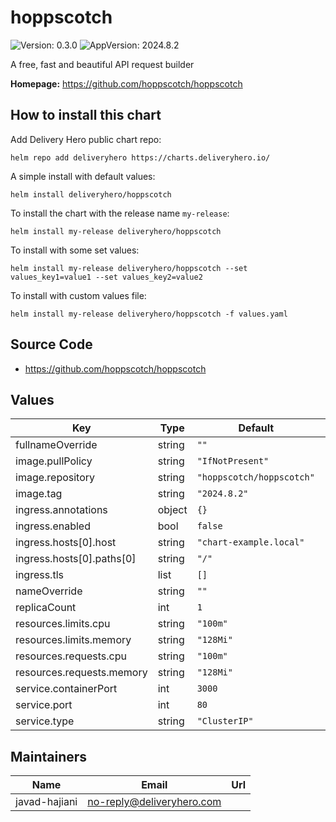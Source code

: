 # hoppscotch

![Version: 0.3.0](https://img.shields.io/badge/Version-0.3.0-informational?style=flat-square) ![AppVersion: 2024.8.2](https://img.shields.io/badge/AppVersion-2024.8.2-informational?style=flat-square)

A free, fast and beautiful API request builder

**Homepage:** <https://github.com/hoppscotch/hoppscotch>

## How to install this chart

Add Delivery Hero public chart repo:

```console
helm repo add deliveryhero https://charts.deliveryhero.io/
```

A simple install with default values:

```console
helm install deliveryhero/hoppscotch
```

To install the chart with the release name `my-release`:

```console
helm install my-release deliveryhero/hoppscotch
```

To install with some set values:

```console
helm install my-release deliveryhero/hoppscotch --set values_key1=value1 --set values_key2=value2
```

To install with custom values file:

```console
helm install my-release deliveryhero/hoppscotch -f values.yaml
```

## Source Code

* <https://github.com/hoppscotch/hoppscotch>

## Values

| Key | Type | Default | Description |
|-----|------|---------|-------------|
| fullnameOverride | string | `""` |  |
| image.pullPolicy | string | `"IfNotPresent"` |  |
| image.repository | string | `"hoppscotch/hoppscotch"` |  |
| image.tag | string | `"2024.8.2"` |  |
| ingress.annotations | object | `{}` |  |
| ingress.enabled | bool | `false` |  |
| ingress.hosts[0].host | string | `"chart-example.local"` |  |
| ingress.hosts[0].paths[0] | string | `"/"` |  |
| ingress.tls | list | `[]` |  |
| nameOverride | string | `""` |  |
| replicaCount | int | `1` |  |
| resources.limits.cpu | string | `"100m"` |  |
| resources.limits.memory | string | `"128Mi"` |  |
| resources.requests.cpu | string | `"100m"` |  |
| resources.requests.memory | string | `"128Mi"` |  |
| service.containerPort | int | `3000` |  |
| service.port | int | `80` |  |
| service.type | string | `"ClusterIP"` |  |

## Maintainers

| Name | Email | Url |
| ---- | ------ | --- |
| javad-hajiani | <no-reply@deliveryhero.com> |  |
